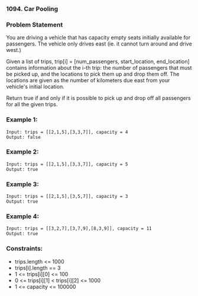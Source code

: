### 1094. Car Pooling


### Problem Statement
You are driving a vehicle that has capacity empty seats initially available for passengers.  The vehicle only drives east (ie. it cannot turn around and drive west.)

Given a list of trips, trip[i] = [num_passengers, start_location, end_location] contains information about the i-th trip: the number of passengers that must be picked up, and the locations to pick them up and drop them off.  The locations are given as the number of kilometers due east from your vehicle's initial location.

Return true if and only if it is possible to pick up and drop off all passengers for all the given trips. 

 

### Example 1:
```
Input: trips = [[2,1,5],[3,3,7]], capacity = 4
Output: false
```

### Example 2:
```
Input: trips = [[2,1,5],[3,3,7]], capacity = 5
Output: true
```

### Example 3:
```
Input: trips = [[2,1,5],[3,5,7]], capacity = 3
Output: true
```

### Example 4:
```
Input: trips = [[3,2,7],[3,7,9],[8,3,9]], capacity = 11
Output: true
```

### Constraints:

* trips.length <= 1000
* trips[i].length == 3
* 1 <= trips[i][0] <= 100
* 0 <= trips[i][1] < trips[i][2] <= 1000
* 1 <= capacity <= 100000